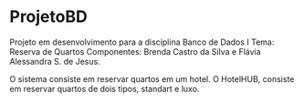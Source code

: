 # ProjetoBD
Projeto em desenvolvimento para a disciplina Banco de Dados I
Tema: Reserva de Quartos
Componentes: Brenda Castro da Silva e Flávia Alessandra S. de Jesus.

O sistema consiste em reservar quartos em um hotel. O HotelHUB, consiste em reservar quartos de dois tipos, standart e luxo. 
